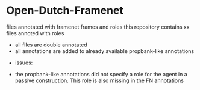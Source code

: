 # Open-Dutch-Framenet
files annotated with framenet frames and roles
this repository contains xx files annoted with roles
- all files are double annotated
- all annotations are added to already available propbank-like annotations
* issues:
- the propbank-like annotations did not specify a role for the agent in a passive construction. This role is also missing in the FN annotations
